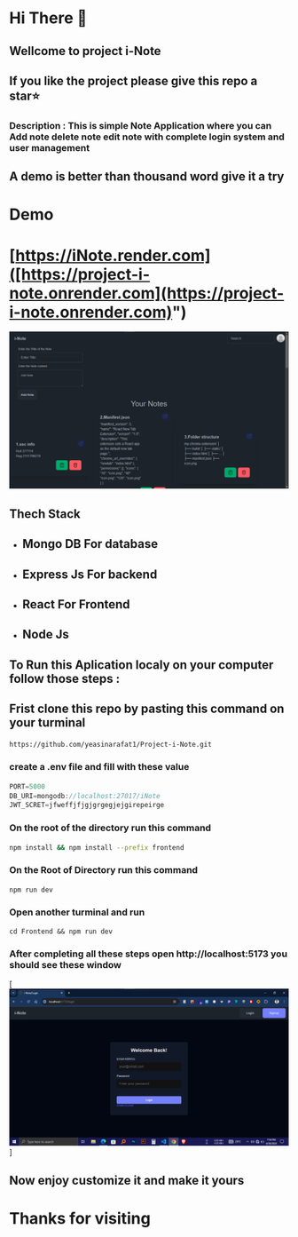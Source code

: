 # Hi There 👋

## Wellcome to project i-Note
## If you like the project please give this repo a star⭐
### Description : This is simple Note Application where you can Add note delete note edit note with complete login system and user management
## A demo is better than thousand word give it a try

# Demo
# [https://iNote.render.com]([https://project-i-note.onrender.com](https://project-i-note.onrender.com)")
[![Demo Image](i-noteDemo.png)](https://project-i-note.onrender.com)

## Thech Stack
- ## Mongo DB For database
- ## Express Js For backend
- ## React For Frontend
- ## Node Js 
## To Run this Aplication localy on your computer follow those steps :
## Frist clone this repo by pasting this command on your turminal
```bash
https://github.com/yeasinarafat1/Project-i-Note.git
```
### create a .env file and fill with these value 
```js
PORT=5000
DB_URI=mongodb://localhost:27017/iNote
JWT_SCRET=jfweffjfjgjgrgegjejgirepeirge
```
### On the root of the directory run this command 
```bash
npm install && npm install --prefix frontend
```
### On the Root of Directory run this command
```
npm run dev
```
### Open another turminal and run 
```
cd Frontend && npm run dev
```
### After completing all these steps open http://localhost:5173 you should see these window
[![starter demo](starter.png)]
## Now enjoy customize it and make it yours
# Thanks for visiting 
